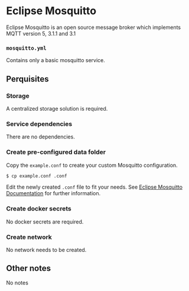 # Eclipse Mosquitto

Eclipse Mosquitto is an open source message broker which implements MQTT version 5, 3.1.1 and 3.1

### `mosquitto.yml`
Contains only a basic mosquitto service.

## Perquisites
### Storage
A centralized storage solution is required.

### Service dependencies
There are no dependencies.

### Create pre-configured data folder
Copy the `example.conf` to create your custom Mosquitto configuration.

```sh
$ cp example.conf .conf
```

Edit the newly created `.conf` file to fit your needs. See [Eclipse Mosquitto Documentation](https://mosquitto.org/man/mosquitto-conf-5.html) for further information.

### Create docker secrets
No docker secrets are required.

### Create network
No network needs to be created.

## Other notes
No notes